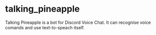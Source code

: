 # talking_pineapple
Talking Pineapple is a bot for Discord Voice Chat. It can recognise voice comands and use text-to-speach itself.
